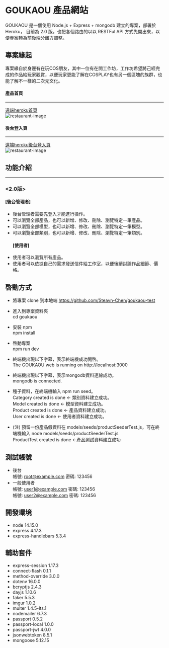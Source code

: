 # GOUKAOU 產品網站
GOUKAOU 是一個使用 Node.js + Express + mongodb 建立的專案，部署於 Heroku， 目前為 2.0 版，也把各個路由的以以 RESTFul API 方式先開出來，以便專案轉為前後端分離方調整。
## 專案緣起
  專案緣自於身邊有在玩COS朋友，其中一位有在開工作坊，工作坊希望將己經完成的作品給玩家觀賞，以便玩家更能了解在COSPLAY也有另一個區塊的族群，也能了解不一樣的二次元文化。
#### 產品首頁
***
[遠端heroku首頁](https://goukaou-test.herokuapp.com/products)<br>
![restaurant-image]('https://goukaou-test.herokuapp.com/products')

#### 後台登入頁
***
[遠端heroku後台登入頁](https://goukaou-test.herokuapp.com/admin/login)<br>
![restaurant-image]('https://goukaou-test.herokuapp.com/products')

## 功能介紹
***
### <2.0版>
  #### [後台管理者]
- 後台管理者需要先登入才能進行操作。  
- 可以瀏覽全部產品，也可以新增、修改、刪除、瀏覽特定一筆產品。
- 可以瀏覽全部模型，也可以新增、修改、刪除、瀏覽特定一筆模型。
- 可以瀏覽全部類別，也可以新增、修改、刪除、瀏覽特定一筆類別。
  #### [使用者]
- 使用者可以瀏覽所有產品。
- 使用者可以依據自己的需求發送信件給工作室，以便後續討論作品細節、價格。
## 啓動方式
- 將專案 clone 到本地端
  https://github.com/Steavn-Chen/goukaou-test

- 進入到專案資料夾<br>
  cd goukaou
- 安裝 npm<br>
  npm install
- 啓動專案<br>
  npm run dev
- 終端機出現以下字幕，表示終端機成功開啓。<br>
  The GOUKAOU web is running on http://localhost:3000
- 終端機出現以下字幕，表示mongodb資料連線成功。<br>
  mongodb is connected.
- 種子資料，在終端機輸入 npm run seed。<br>
  Category created is done <- 類別資料建立成功。<br>
  Model created is done <- 模型資料建立成功。<br>
  Product created is done <- 產品資料建立成功。<br>
  User created is done <- 使用者資料建立成功。
- (注) 預留一份產品假資料在 models/seeds/productSeederTest.js，可在終端機輸入 node models/seeds/productSeederTest.js<br>
  ProductTest created is done <-產品測試資料建立成功

## 測試帳號
- 後台 <br>
  帳號: root@example.com
  密碼: 123456
- 一般使用者 <br>
  帳號: user1@example.com 
  密碼: 123456<br>
  帳號: user2@example.com
  密碼: 123456
## 開發環境
- node 14.15.0
- express 4.17.3
- express-handlebars 5.3.4
## 輔助套件
- express-session 1.17.3
- connect-flash 0.1.1
- method-override 3.0.0
- dotenv 16.0.0
- bcryptjs 2.4.3
- dayjs 1.10.6
- faker 5.5.3
- imgur 1.0.2
- multer 1.4.5-lts.1
- nodemailer 6.7.3
- passport 0.5.2
- passport-local 1.0.0
- passport-jwt 4.0.0
- jsonwebtoken 8.5.1
- mongoose 5.12.15



